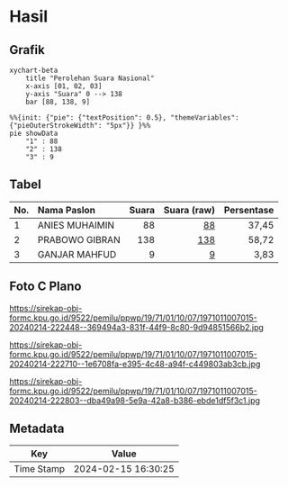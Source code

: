 # Hasil

## Grafik

```mermaid
xychart-beta
    title "Perolehan Suara Nasional"
    x-axis [01, 02, 03]
    y-axis "Suara" 0 --> 138
    bar [88, 138, 9]
```

```mermaid
%%{init: {"pie": {"textPosition": 0.5}, "themeVariables": {"pieOuterStrokeWidth": "5px"}} }%%
pie showData
    "1" : 88
    "2" : 138
    "3" : 9
```

## Tabel

| No. | Nama Paslon    | Suara | Suara (raw) | Persentase |
|:--- |:-------------- | -----:| -----------:| ----------:|
| 1   | ANIES MUHAIMIN | 88    | [88][p-1]   | 37,45      |
| 2   | PRABOWO GIBRAN | 138   | [138][p-2]  | 58,72      |
| 3   | GANJAR MAHFUD  | 9     | [9][p-3]    | 3,83       |


[p-1]: https://github.com/gigit-pemilu/pemilu-2024/blob/main/pilpres/hitung-suara/sub/19-kepulauan-bangka-belitung/sub/71-kota-pangkal-pinang/sub/01-bukit-intan/sub/1007-air-itam/sub/015-tps/sub/paslon-1.txt
[p-2]: https://github.com/gigit-pemilu/pemilu-2024/blob/main/pilpres/hitung-suara/sub/19-kepulauan-bangka-belitung/sub/71-kota-pangkal-pinang/sub/01-bukit-intan/sub/1007-air-itam/sub/015-tps/sub/paslon-2.txt
[p-3]: https://github.com/gigit-pemilu/pemilu-2024/blob/main/pilpres/hitung-suara/sub/19-kepulauan-bangka-belitung/sub/71-kota-pangkal-pinang/sub/01-bukit-intan/sub/1007-air-itam/sub/015-tps/sub/paslon-3.txt

## Foto C Plano

https://sirekap-obj-formc.kpu.go.id/9522/pemilu/ppwp/19/71/01/10/07/1971011007015-20240214-222448--369494a3-831f-44f9-8c80-9d94851566b2.jpg

https://sirekap-obj-formc.kpu.go.id/9522/pemilu/ppwp/19/71/01/10/07/1971011007015-20240214-222710--1e6708fa-e395-4c48-a94f-c449803ab3cb.jpg

https://sirekap-obj-formc.kpu.go.id/9522/pemilu/ppwp/19/71/01/10/07/1971011007015-20240214-222803--dba49a98-5e9a-42a8-b386-ebde1df5f3c1.jpg


## Metadata

| Key        | Value               |
| ---------- | ------------------- |
| Time Stamp | 2024-02-15 16:30:25 |



